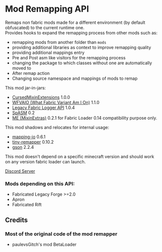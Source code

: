 # Mod Remapping API

Remaps non fabric mods made for a different environment (by default obfuscated) to the current runtime one.\
Provides hooks to expand the remapping process from other mods such as: 
- remapping mods from another folder than `mods`
- providing additional libraries as context to improve remapping quality
- providing additional mappings entry
- Pre and Post asm like visitors for the remapping process
- changing the package to which classes without one are automatically moved to
- After remap action
- Changing source namespace and mappings of mods to remap

This mod jar-in-jars:
- [CursedMixinExtensions](https://github.com/FabricCompatibilityLayers/CursedMixinExtensions) 1.0.0
- [WFVAIO (What Fabric Variant Am I On)](https://github.com/thecatcore/WFVAIO) 1.1.0
- [Legacy Fabric Logger API](https://github.com/Legacy-Fabric/fabric/tree/main/legacy-fabric-logger-api-v1) 1.0.4
- [SpASM](https://github.com/mineLdiver/SpASM) 0.2
- [ME (MixinExtras)](https://github.com/LlamaLad7/MixinExtras) 0.2.1 for Fabric Loader 0.14 compatibility purpose only.

This mod shadows and relocates for internal usage:
- [mapping-io](https://github.com/FabricMC/mapping-io) 0.6.1
- [tiny-remapper](https://github.com/FabricMC/tiny-remapper) 0.10.2
- [gson]() 2.2.4

This mod doesn't depend on a specific minecraft version and should work on any version fabric loader can launch.

[Discord Server](https://discord.gg/dy4tgDAmeR)

### Mods depending on this API:
- Fabricated Legacy Forge >=2.0
- Apron
- Fabricated Rift

## Credits
### Most of the original code of the mod remapper
- paulevsGitch's mod BetaLoader
